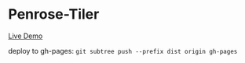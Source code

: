 # Penrose-Tiler

[Live Demo](edricy.github.io/Penrose-Tiler)

deploy to gh-pages: `git subtree push --prefix dist origin gh-pages`
